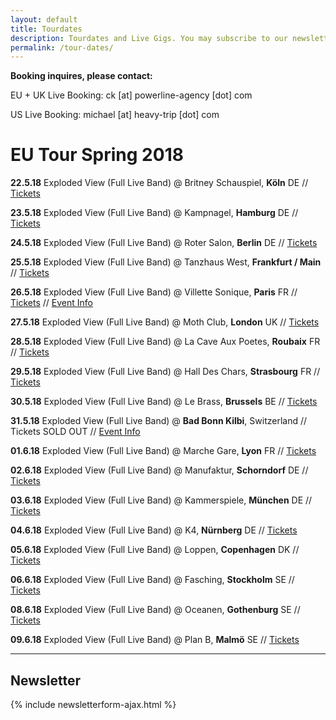 ```yaml
---
layout: default
title: Tourdates
description: Tourdates and Live Gigs. You may subscribe to our newsletter to be the first informed about upcoming gigs and releases.
permalink: /tour-dates/
---
```


**Booking inquires, please contact:**

EU + UK Live Booking: ck [at] powerline-agency [dot] com

US Live Booking: michael [at] heavy-trip [dot] com

# EU Tour Spring 2018

**22.5.18** Exploded View (Full Live Band) @ Britney Schauspiel, **Köln** DE // [Tickets](https://www.schauspiel.koeln/haus/britney/)

**23.5.18** Exploded View (Full Live Band) @ Kampnagel, **Hamburg** DE // [Tickets](http://www.kampnagel.de/de/programm/exploded-view/)

**24.5.18** Exploded View (Full Live Band) @ Roter Salon, **Berlin** DE // [Tickets](http://ticket.volksbuehne-berlin.de/eventim.webshop/webticket/eventlist)

**25.5.18** Exploded View (Full Live Band) @ Tanzhaus West, **Frankfurt / Main** // [Tickets](https://shop.reservix.de/off/login_check.php?vID=17885&id=b8575646afe4dca755870e0e1265d89ef976ecc229f266763b19bb1517388a2ba7ea8890b441096d7b7ce6e00d97491e&eventGrpID=262591)

**26.5.18** Exploded View (Full Live Band) @ Villette Sonique, **Paris** FR // [Tickets](https://lavillette.com/evenement/villette-sonique-2018/) // [Event Info](http://www.villettesonique.com/en/artiste/exploded-view/)

**27.5.18** Exploded View (Full Live Band) @ Moth Club, **London** UK // [Tickets](http://www.mothclub.co.uk/events)

**28.5.18** Exploded View (Full Live Band) @ La Cave Aux Poetes, **Roubaix** FR // [Tickets](https://bainsdeminuitproductions.com/2017/10/16/28-05-exploded-view-guest-la-cave-aux-poetes-roubaix/)

**29.5.18** Exploded View (Full Live Band) @ Hall Des Chars, **Strasbourg** FR // [Tickets](https://www.facebook.com/pages/Hall-Des-Chars/204272682944975)

**30.5.18** Exploded View (Full Live Band) @ Le Brass, **Brussels** BE // [Tickets](http://lebrass.be/categories/ateliers/)

**31.5.18** Exploded View (Full Live Band) @ **Bad Bonn Kilbi**, Switzerland // Tickets SOLD OUT // [Event Info](https://www.facebook.com/events/342944029524954/)

**01.6.18** Exploded View (Full Live Band) @ Marche Gare, **Lyon** FR // [Tickets](http://www.marchegare.fr/agenda)

**02.6.18** Exploded View (Full Live Band) @ Manufaktur, **Schorndorf** DE // [Tickets](https://www.club-manufaktur.de/tickets.html)

**03.6.18** Exploded View (Full Live Band) @ Kammerspiele, **München** DE // [Tickets](https://www.muenchner-kammerspiele.de/konzerte#550-konzerte)

**04.6.18** Exploded View (Full Live Band) @ K4, **Nürnberg** DE // [Tickets](https://kunstkulturquartier.reservix.de/p/reservix/event/1180776)

**05.6.18** Exploded View (Full Live Band) @ Loppen, **Copenhagen** DK // [Tickets](https://www.eventim-light.com/dk/shop/5a30df1a5ab29a04b2b87234/en/event/5aa691714d6597049e0cc8ea/)

**06.6.18** Exploded View (Full Live Band) @ Fasching, **Stockholm** SE // [Tickets](https://www.tickster.com/sv/events/kc04ujvj7ubf5hv/2018-06-06/exploded-view)

**08.6.18** Exploded View (Full Live Band) @ Oceanen, **Gothenburg** SE // [Tickets](http://www.oceanen.com/)

**09.6.18** Exploded View (Full Live Band) @ Plan B, **Malmö** SE // [Tickets](https://www.facebook.com/planbvenue/)

---

## Newsletter
{% include newsletterform-ajax.html %}

<!-- Britney Köln -->
<script type='application/ld+json'>
{
  "@context": "http://www.schema.org",
  "@type": "MusicEvent",
  "name": "Exploded View feat. Anika +  Support Warm Graves",
  "url": "https://www.schauspiel.koeln/spielplan/monatsuebersicht/exploded-view/2700/",
  "description": "Exploded View feat. Anika +  Support Warm Graves",
  "startDate": "05/22/2018",
  "endDate": "05/22/2018",
  "location": {
    "@type": "Place",
    "name": "Britney @Schauspiel Köln (Außenspielstätte Offenbachplatz)",
    "sameAs": "https://www.schauspiel.koeln/haus/britney/",
    "address": {
      "@type": "PostalAddress",
      "streetAddress": "Offenbachplatz",
      "addressLocality": "Köln",
      "postalCode": "50667",
      "addressCountry": "Germany"
    }
  },
  "offers": {
    "@type": "Offer",
    "url": "https://www.schauspiel.koeln/spielplan/monatsuebersicht/exploded-view/2700/karten-kaufen/2700/"
  },
  "performer": {
    "@type": "PerformingGroup",
    "name": "Exploded View"
  }
}
</script>


<!-- Kampnagel Hamburg -->
 <script type='application/ld+json'>
 {
   "@context": "http://www.schema.org",
   "@type": "MusicEvent",
   "name": "Exploded View (Full Band)",
   "url": "http://www.kampnagel.de/de/programm/exploded-view/",
   "description": "Exploded View: Konzert / Support: Warm Graves",
   "startDate": "05/23/2018",
   "endDate": "05/23/2018",
   "location": {
     "@type": "Place",
     "name": "Kampnagel - KMH",
     "sameAs": "http://www.kampnagel.de/",
     "address": {
       "@type": "PostalAddress",
       "streetAddress": "Jarrestr. 20",
       "addressLocality": "Hamburg",
       "postalCode": "22303",
       "addressCountry": "Germany"
     }
   },
   "offers": {
     "@type": "Offer",
     "url": "https://shop.jetticket.net/kampnagel/events.aspx?eventid=4195"
   },
   "performer": {
     "@type": "PerformingGroup",
     "name": "Exploded View"
   }
 }
  </script>

<!-- Roter Salon Berlin -->
<script type='application/ld+json'>
  {
    "@context": "http://www.schema.org",
    "@type": "MusicEvent",
    "name": "Exploded View (Full Band)",
    "url": "https://www.volksbuehne.berlin/de/programm/3904/exploded-view-support-warm-graves",
    "description": "Exploded View: Konzert / Support: Warm Graves",
    "startDate": "05/24/2018",
    "endDate": "05/24/2018",
    "location": {
      "@type": "Place",
      "name": "Volksbühne Berlin - Roter Salon",
      "sameAs": "http://www.volksbuehne.de/",
      "address": {
        "@type": "PostalAddress",
        "streetAddress": "Rosa-Luxemburg-Platz",
        "addressLocality": "Berlin",
        "postalCode": "10178",
        "addressCountry": "Germany"
      }
    },
    "offers": {
      "@type": "Offer",
      "url": "http://ticket.volksbuehne-berlin.de/eventim.webshop/webticket/eventlist"
    },
    "performer": {
      "@type": "PerformingGroup",
      "name": "Exploded View"
    }
  }
</script>

<!-- La Vilette Sonique Paris -->
<script type="application/ld+json">
{
  "@context": "http://schema.org",
  "@type": "Event",
  "name": "Exploded View at Villete Sonique",
  "startDate": "2018-05-26T19:30",
  "location": {
    "@type": "Halle",
    "name": "Grande Halle - Nef Nord",
    "address": {
      "@type": "PostalAddress",
      "streetAddress": "211 Av. Jean Jaures",
      "addressLocality": "Paris",
      "postalCode": "75019",
      "addressCountry": "FR"
    }
  },
  "image": [
    "http://www.villettesonique.com/wp-content/uploads/2018/02/EXPLODED-VIEW-page.jpg",
    "https://lavillette.com/wp-content/uploads/2017/05/960-18-Villette-Sonique-2.jpg",
   ],
  "description": "Exploded View est le dernier projet de Annika Henderson, elle est accompagnée de trois musiciens mexicains talentueux, le groupe fait un mélange de krautrock et de post punk. Mais derrière le calme apparent d’Exploded View explose aussi une énergie plus industrielle composée de loop, de drones, de sonorités métalliques, de nappes entremêlées desquelles surplombe la voix éthérée d’Annika mais des textes plutôt engagés politiquement, socialement.",
  "endDate": "2018-05-26",
  "performer": [{
    "@type": "MusicGroup",
    "name": "Exploded View",
    "sameAs: "https://explodedview.info"
  },{
    "@type" : "MusicGroup",
    "name" : "Marquis de Sade",
  },{
    "@type" : "MusicGroup",
    "name" : "Anna von Hauswolff",
    }]
}
</script>

<!-- Moth Club London -->
<script type='application/ld+json'>
  {
    "@context": "http://www.schema.org",
    "@type": "MusicEvent",
    "name": "Exploded View (Full Band)",
    "url": "http://www.mothclub.co.uk/events/2018/5/27/exploded-view",
    "description": "Bad Vibrations is delighted to welcome Exploded View to the MOTH CLUB. ",
    "startDate": "05/27/2018",
    "endDate": "05/27/2018",
    "location": {
      "@type": "Place",
      "name": "Moth Club",
      "sameAs": "http://www.mothclub.co.uk",
      "address": {
        "@type": "PostalAddress",
        "streetAddress": "Old Trades Hall Valette Street",
        "addressLocality": "London",
        "postalCode": "E9 6NU",
        "addressCountry": "United Kingdom"
      }
    },
    "offers": {
      "@type": "Offer",
      "url": "https://www.seetickets.com/event/exploded-view/moth-club/1208044"
    },
    "performer": {
      "@type": "PerformingGroup",
      "name": "Exploded View"
    }
  }
</script>

<!-- La Cave aux Poetes Roubaix-->
<script type="application/ld+json">
{
  "@context": "http://schema.org",
  "@type": "Event",
  "name": "EXPLODED VIEW + Beechwood",
  "url": "https://www.caveauxpoetes.com/concert-exploded-view-anika-283.html"
  "startDate": "2018-05-28",
  "endDate": "2018-05-28",
  "location": {
    "@type": "Place",
    "name": "La Cave aux  Poètes",
    "sameAs": "https://www.caveauxpoetes.com/",
    "address": {
      "@type": "PostalAddress",
      "streetAddress": "16, rue du Grand Chemin,",
      "addressLocality": "Roubaix",
      "postalCode": "59100",
      "addressCountry": "FR"
    }
  },
  "image": [
    "http://www.caveauxpoetes.com/img/artist/exploded-view.jpg",
    "https://bainsdeminuitblog.files.wordpress.com/2018/02/exploded-view-new.jpg?w=1200&h=400&crop=1",
   ],
  "description": "Exploded View est le dernier projet de Annika Henderson, elle est accompagnée de trois musiciens mexicains talentueux, le groupe fait un mélange de krautrock et de post punk. Mais derrière le calme apparent d’Exploded View explose aussi une énergie plus industrielle composée de loop, de drones, de sonorités métalliques, de nappes entremêlées desquelles surplombe la voix éthérée d’Annika mais des textes plutôt engagés politiquement, socialement.",
  "performer": [{
    "@type": "MusicGroup",
    "name": "Exploded View",
    "sameAs: "https://explodedview.info"
  },{
    "@type" : "MusicGroup",
    "name" : "Beechwood",
  }]
}
</script>



<!-- Le Brass Bruxelles / Forst-->
<script type="application/ld+json">
{
  "@context": "http://schema.org",
  "@type": "Event",
  "name": "Exploded View (Sacred Bones Records) - Public Psyche - Luminance",
  "url": "https://www.facebook.com/events/2043685399245256/"
  "startDate": "2018-05-30",
  "endDate": "2018-05-30",
  "location": {
    "@type": "Place",
    "name": "BRASS - Centre Culturel de Forest",
    "sameAs": "http://lebrass.be",
    "address": {
      "@type": "PostalAddress",
      "streetAddress": "Avenue Van Volxem 364",
      "addressLocality": "Forest/Vorst",
      "postalCode": "1190",
      "addressCountry": "BE"
    }
  },
  "image": [
    "https://booking.utick.be/plugins/upload/shows/5aa7b7f88e3c0_large.jpg",
    "http://lebrass.be/wp-content/uploads/2018/03/EXPLODED-VIEW-NEW-800x533.jpg",
   ],
  "description": "Exploded View formalise la rencontre de l'égérie britannique ANIKA, de Martin Thulin (aussi connu pour ses travaux au sein de Crocodiles), d'Hugo Quezada (Robota) et d'Hector Melgajero (Jessy Bulbo / Nos llamamos).
  Le résultat est un impressionant mélange de Post Punk, de Shoegaze et de Musiques Industrielles : des ambiances éthérées qui s'envolent en phases bruyantes, un mur noise surplombé par la voix si caractérique de la berlinoise Anika.
  Le projet, du fait de la disparité géographique de ses membres (entre l'Allemagne, la Suède et le Mexique), est trop rare sur scène.
  Cela fait déjà quelques temps que le Collectif Mental travaille au retour d'Anika en terre bruxelloise, c'est désormais effectif grâce au soutien et à la collaboration du Centre Culturel De Forest (LE BRASS).",
  "offers": {
    "@type": "Offer",
    "url": "https://booking.utick.be/?module=MODCATALOGUEDATES&POS=BRASS&activityguid=AC22C444-655F-A6FA-B416-61C938E46551"
  },
  "performer": [{
    "@type": "MusicGroup",
    "name": "Exploded View",
    "sameAs: "https://explodedview.info"
  },{
    "@type" : "MusicGroup",
    "name" : "Public Psyche",
  },{
    "@type" : "MusicGroup",
    "name" : "Luminance",
  }]
}
</script>
